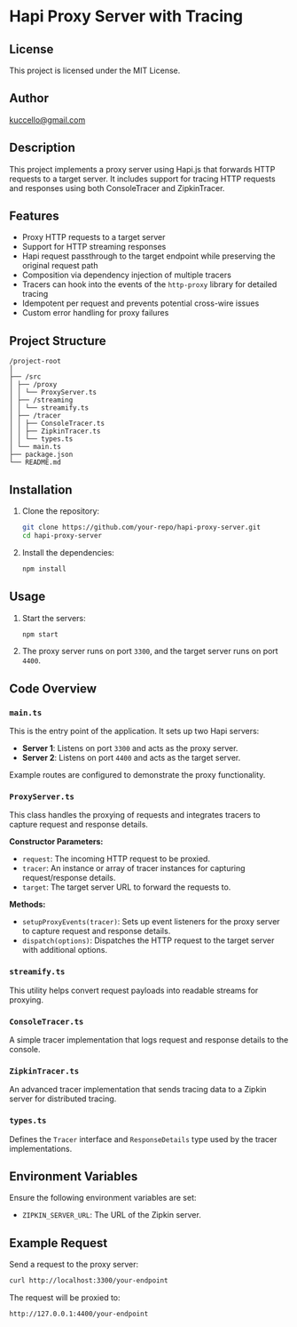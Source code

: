 # Hapi Proxy Server with Tracing


## License
This project is licensed under the MIT License.

## Author
kuccello@gmail.com


## Description

This project implements a proxy server using Hapi.js that forwards HTTP requests to a target server. It includes support for tracing HTTP requests and responses using both ConsoleTracer and ZipkinTracer.

## Features

- Proxy HTTP requests to a target server
- Support for HTTP streaming responses
- Hapi request passthrough to the target endpoint while preserving the original request path
- Composition via dependency injection of multiple tracers
- Tracers can hook into the events of the `http-proxy` library for detailed tracing
- Idempotent per request and prevents potential cross-wire issues
- Custom error handling for proxy failures

## Project Structure

```
/project-root
│
├── /src
│ ├── /proxy
│ │ └── ProxyServer.ts
│ ├── /streaming
│ │ └── streamify.ts
│ ├── /tracer
│ │ ├── ConsoleTracer.ts
│ │ ├── ZipkinTracer.ts
│ │ └── types.ts
│ └── main.ts
├── package.json
└── README.md
```


## Installation

1. Clone the repository:

    ```bash
    git clone https://github.com/your-repo/hapi-proxy-server.git
    cd hapi-proxy-server
    ```

2. Install the dependencies:

    ```bash
    npm install
    ```

## Usage

1. Start the servers:

    ```bash
    npm start
    ```

2. The proxy server runs on port `3300`, and the target server runs on port `4400`.

## Code Overview

### `main.ts`

This is the entry point of the application. It sets up two Hapi servers:

- **Server 1**: Listens on port `3300` and acts as the proxy server.
- **Server 2**: Listens on port `4400` and acts as the target server.

Example routes are configured to demonstrate the proxy functionality.

### `ProxyServer.ts`

This class handles the proxying of requests and integrates tracers to capture request and response details.

**Constructor Parameters:**
- `request`: The incoming HTTP request to be proxied.
- `tracer`: An instance or array of tracer instances for capturing request/response details.
- `target`: The target server URL to forward the requests to.

**Methods:**
- `setupProxyEvents(tracer)`: Sets up event listeners for the proxy server to capture request and response details.
- `dispatch(options)`: Dispatches the HTTP request to the target server with additional options.

### `streamify.ts`

This utility helps convert request payloads into readable streams for proxying.

### `ConsoleTracer.ts`

A simple tracer implementation that logs request and response details to the console.

### `ZipkinTracer.ts`

An advanced tracer implementation that sends tracing data to a Zipkin server for distributed tracing.

### `types.ts`

Defines the `Tracer` interface and `ResponseDetails` type used by the tracer implementations.

## Environment Variables

Ensure the following environment variables are set:

- `ZIPKIN_SERVER_URL`: The URL of the Zipkin server.

## Example Request

Send a request to the proxy server:

```bash
curl http://localhost:3300/your-endpoint
```

The request will be proxied to:

```
http://127.0.0.1:4400/your-endpoint
```

